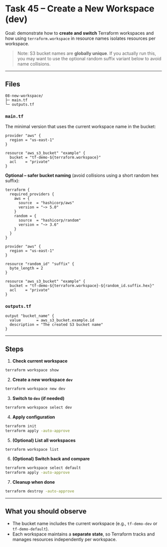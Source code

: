 # Task 45 – Create a New Workspace (dev)

Goal: demonstrate how to **create and switch** Terraform workspaces and how using `terraform.workspace` in resource names isolates resources per workspace.

> Note: S3 bucket names are **globally unique**. If you actually run this, you may want to use the optional random suffix variant below to avoid name collisions.

---

## Files
```
08-new-workspace/
├─ main.tf
└─ outputs.tf
```

### `main.tf`
The minimal version that uses the current workspace name in the bucket:
```hcl
provider "aws" {
  region = "us-east-1"
}

resource "aws_s3_bucket" "example" {
  bucket = "tf-demo-${terraform.workspace}"
  acl    = "private"
}
```

**Optional – safer bucket naming** (avoid collisions using a short random hex suffix):
```hcl
terraform {
  required_providers {
    aws = {
      source  = "hashicorp/aws"
      version = "~> 5.0"
    }
    random = {
      source  = "hashicorp/random"
      version = "~> 3.6"
    }
  }
}

provider "aws" {
  region = "us-east-1"
}

resource "random_id" "suffix" {
  byte_length = 2
}

resource "aws_s3_bucket" "example" {
  bucket = "tf-demo-${terraform.workspace}-${random_id.suffix.hex}"
  acl    = "private"
}
```

### `outputs.tf`
```hcl
output "bucket_name" {
  value       = aws_s3_bucket.example.id
  description = "The created S3 bucket name"
}
```

---

## Steps

1) **Check current workspace**
```bash
terraform workspace show
```

2) **Create a new workspace `dev`**
```bash
terraform workspace new dev
```

3) **Switch to `dev` (if needed)**
```bash
terraform workspace select dev
```

4) **Apply configuration**
```bash
terraform init
terraform apply -auto-approve
```

5) **(Optional) List all workspaces**
```bash
terraform workspace list
```

6) **(Optional) Switch back and compare**
```bash
terraform workspace select default
terraform apply -auto-approve
```

7) **Cleanup when done**
```bash
terraform destroy -auto-approve
```

---

## What you should observe
- The bucket name includes the current workspace (e.g., `tf-demo-dev` or `tf-demo-default`).
- Each workspace maintains a **separate state**, so Terraform tracks and manages resources independently per workspace.
